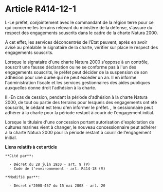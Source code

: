 # Article R414-12-1

I.-Le préfet, conjointement avec le commandant de la région terre pour ce qui concerne les terrains relevant du ministère de
la défense, s'assure du respect des engagements souscrits dans le cadre de la charte Natura 2000. 

A cet effet, les services déconcentrés de l'Etat peuvent, après en avoir avisé au préalable le signataire de la charte,
vérifier sur place le respect des engagements souscrits. 

Lorsque le signataire d'une charte Natura 2000 s'oppose à un contrôle, souscrit une fausse déclaration ou ne se conforme pas
à l'un des engagements souscrits, le préfet peut décider de la suspension de son adhésion pour une durée qui ne peut excéder
un an. Il en informe l'administration fiscale et les services gestionnaires des aides publiques auxquelles donne droit
l'adhésion à la charte. 

II.-En cas de cession, pendant la période d'adhésion à la charte Natura 2000, de tout ou partie des terrains pour lesquels
des engagements ont été souscrits, le cédant est tenu d'en informer le préfet. , le cessionnaire peut adhérer à la charte
pour la période restant à courir de l'engagement initial.

Lorsque le titulaire d'une concession portant autorisation d'exploitation de cultures marines vient à changer, le nouveau
concessionnaire peut adhérer à la charte Natura 2000 pour la période restant à courir de l'engagement initial.

**Liens relatifs à cet article**

	**Cité par**:

	  - Décret du 28 juin 1930 - art. 9 (V)
	  - Code de l'environnement - art. R414-18 (V)

	**Modifié par**:

	  - Décret n°2008-457 du 15 mai 2008 - art. 20
